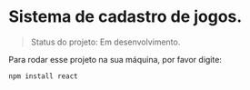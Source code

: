 # Sistema de cadastro de jogos.   <!-- O título poderia ser escrito com a tag h1 <h1>título aqui</h1> ( happy face :D) -->

> Status do projeto: Em desenvolvimento. 

Para rodar esse projeto na sua máquina, por favor digite:

```
npm install react
```
